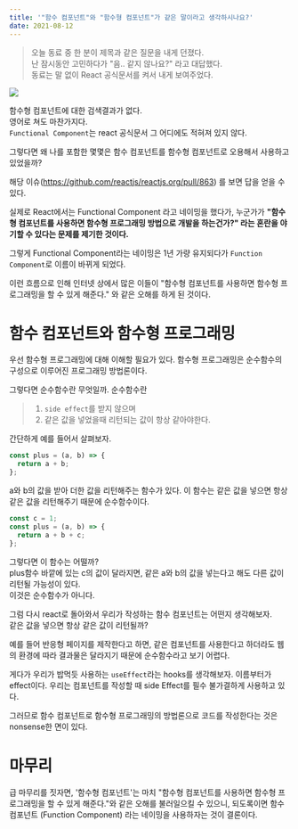 ```yaml
---
title: '"함수 컴포넌트"와 "함수형 컴포넌트"가 같은 말이라고 생각하시나요?'
date: 2021-08-12
---
```


> 오늘 동료 중 한 분이 제목과 같은 질문을 내게 던졌다.  
> 난 잠시동안 고민하다가 "음.. 같지 않나요?" 라고 대답했다.  
> 동료는 말 없이 React 공식문서를 켜서 내게 보여주었다.

![](https://media.vlpt.us/images/nsunny0908/post/0a1fa4ba-db0c-4920-8d93-ba200d85df85/Aug-13-2021%2000-58-22.gif)

함수형 컴포넌트에 대한 검색결과가 없다.  
영어로 쳐도 마찬가지다.  
`Functional Component`는 react 공식문서 그 어디에도 적혀져 있지 않다.

그렇다면 왜 나를 포함한 몇몇은 함수 컴포넌트를 함수형 컴포넌트로 오용해서 사용하고 있었을까?

해당 이슈(https://github.com/reactjs/reactjs.org/pull/863) 를 보면 답을 얻을 수 있다.

실제로 React에서는 Functional Component 라고 네이밍을 했다가, 누군가가 **"함수형 컴포넌트를 사용하면 함수형 프로그래밍 방법으로 개발을 하는건가?" 라는 혼란을 야기할 수 있다는 문제를 제기한 것이다.**

그렇게 Functional Component라는 네이밍은 1년 가량 유지되다가 `Function Component`로 이름이 바뀌게 되었다.

이런 흐름으로 인해 인터넷 상에서 많은 이들이 "함수형 컴포넌트를 사용하면 함수형 프로그래밍을 할 수 있게 해준다." 와 같은 오해를 하게 된 것이다.

# 함수 컴포넌트와 함수형 프로그래밍

우선 함수형 프로그래밍에 대해 이해할 필요가 있다.
함수형 프로그래밍은 순수함수의 구성으로 이루어진 프로그래밍 방법론이다.

그렇다면 순수함수란 무엇일까.
순수함수란

> 1. `side effect`를 받지 않으며
> 2. 같은 값을 넣었을때 리턴되는 값이 항상 같아야한다.

간단하게 예를 들어서 살펴보자.

```js
const plus = (a, b) => {
  return a + b;
};
```

a와 b의 값을 받아 더한 값을 리턴해주는 함수가 있다.
이 함수는 같은 값을 넣으면 항상 같은 값을 리턴해주기 때문에 순수함수이다.

```js
const c = 1;
const plus = (a, b) => {
  return a + b + c;
};
```

그렇다면 이 함수는 어떨까?  
plus함수 바깥에 있는 c의 값이 달라지면, 같은 a와 b의 값을 넣는다고 해도 다른 값이 리턴될 가능성이 있다.  
이것은 순수함수가 아니다.

그럼 다시 react로 돌아와서 우리가 작성하는 함수 컴포넌트는 어떤지 생각해보자.  
같은 값을 넣으면 항상 같은 값이 리턴될까?

예를 들어 반응형 페이지를 제작한다고 하면, 같은 컴포넌트를 사용한다고 하더라도 웹의 환경에 따라 결과물은 달라지기 때문에 순수함수라고 보기 어렵다.

게다가 우리가 밥먹듯 사용하는 `useEffect`라는 hooks를 생각해보자. 이름부터가 effect이다. 우리는 컴포넌트를 작성할 때 side Effect를 필수 불가결하게 사용하고 있다.

그러므로 함수 컴포넌트로 함수형 프로그래밍의 방법론으로 코드를 작성한다는 것은 nonsense한 면이 있다.

# 마무리

급 마무리를 짓자면, '함수형 컴포넌트'는 마치 "함수형 컴포넌트를 사용하면 함수형 프로그래밍을 할 수 있게 해준다."와 같은 오해를 불러일으킬 수 있으니, 되도록이면 함수 컴포넌트 (Function Component) 라는 네이밍을 사용하자는 것이 결론이다.
